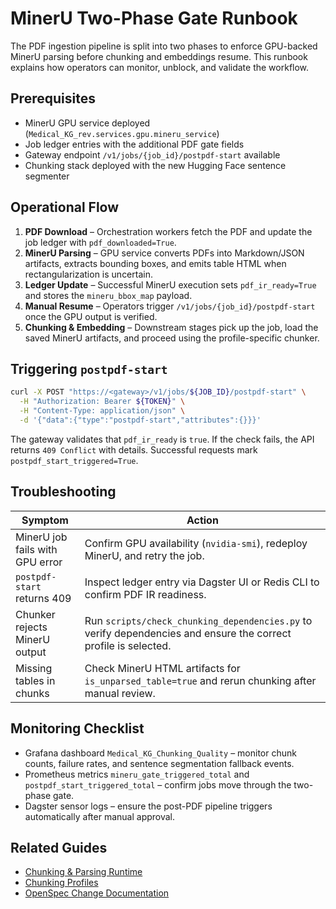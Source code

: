 # MinerU Two-Phase Gate Runbook

The PDF ingestion pipeline is split into two phases to enforce GPU-backed
MinerU parsing before chunking and embeddings resume. This runbook explains how
operators can monitor, unblock, and validate the workflow.

## Prerequisites

- MinerU GPU service deployed (`Medical_KG_rev.services.gpu.mineru_service`)
- Job ledger entries with the additional PDF gate fields
- Gateway endpoint `/v1/jobs/{job_id}/postpdf-start` available
- Chunking stack deployed with the new Hugging Face sentence segmenter

## Operational Flow

1. **PDF Download** – Orchestration workers fetch the PDF and update the job
   ledger with `pdf_downloaded=True`.
2. **MinerU Parsing** – GPU service converts PDFs into Markdown/JSON artifacts,
   extracts bounding boxes, and emits table HTML when rectangularization is
   uncertain.
3. **Ledger Update** – Successful MinerU execution sets
   `pdf_ir_ready=True` and stores the `mineru_bbox_map` payload.
4. **Manual Resume** – Operators trigger `/v1/jobs/{job_id}/postpdf-start` once
   the GPU output is verified.
5. **Chunking & Embedding** – Downstream stages pick up the job, load the saved
   MinerU artifacts, and proceed using the profile-specific chunker.

## Triggering `postpdf-start`

```bash
curl -X POST "https://<gateway>/v1/jobs/${JOB_ID}/postpdf-start" \
  -H "Authorization: Bearer ${TOKEN}" \
  -H "Content-Type: application/json" \
  -d '{"data":{"type":"postpdf-start","attributes":{}}}'
```

The gateway validates that `pdf_ir_ready` is `true`. If the check fails, the API
returns `409 Conflict` with details. Successful requests mark
`postpdf_start_triggered=True`.

## Troubleshooting

| Symptom | Action |
| --- | --- |
| MinerU job fails with GPU error | Confirm GPU availability (`nvidia-smi`), redeploy MinerU, and retry the job. |
| `postpdf-start` returns 409 | Inspect ledger entry via Dagster UI or Redis CLI to confirm PDF IR readiness. |
| Chunker rejects MinerU output | Run `scripts/check_chunking_dependencies.py` to verify dependencies and ensure the correct profile is selected. |
| Missing tables in chunks | Check MinerU HTML artifacts for `is_unparsed_table=true` and rerun chunking after manual review. |

## Monitoring Checklist

- Grafana dashboard `Medical_KG_Chunking_Quality` – monitor chunk counts,
  failure rates, and sentence segmentation fallback events.
- Prometheus metrics `mineru_gate_triggered_total` and
  `postpdf_start_triggered_total` – confirm jobs move through the two-phase gate.
- Dagster sensor logs – ensure the post-PDF pipeline triggers automatically
  after manual approval.

## Related Guides

- [Chunking & Parsing Runtime](../guides/chunking.md)
- [Chunking Profiles](../guides/chunking-profiles.md)
- [OpenSpec Change Documentation](../../openspec/changes/add-parsing-chunking-normalization/README.md)
